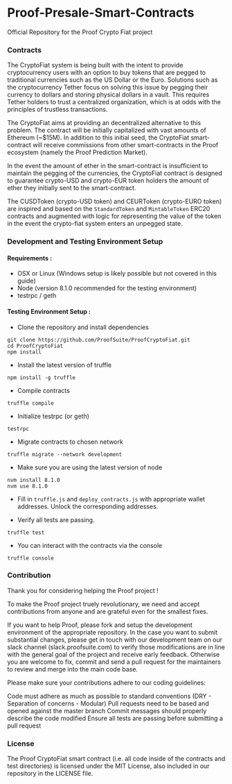 # Proof-Presale-Smart-Contracts
Official Repository for the Proof Crypto Fiat project



### Contracts

The CryptoFiat system is being built with the intent to provide cryptocurrency users with an option to buy tokens that are pegged to traditional currencies such as the US Dollar or the Euro. Solutions such as the cryptocurrency Tether focus on solving this issue by pegging their currency to dollars and storing physical dollars in a vault. This requires Tether holders to trust a centralized organization, which is at odds with the principles of trustless transactions.

The CryptoFiat aims at providing an decentralized alternative to this problem. The contract will be initially capitalized with vast amounts of Ethereum (~$15M). In addition to this initial seed, the CryptoFiat smart-contract will receive commissions from other smart-contracts in the Proof ecosystem (namely the Proof Prediction Market).

In the event the amount of ether in the smart-contract is insufficient to maintain the pegging of the currencies, the CryptoFiat contract is designed to guarantee crypto-USD and crypto-EUR token holders the amount of ether they initially sent to the smart-contract.

The CUSDToken (crypto-USD token) and CEURToken (crypto-EURO token) are inspired and based on the `StandardToken` and `MintableToken` ERC20 contracts
and augmented with logic for representing the value of the token in the event the crypto-fiat system enters an unpegged state.



### Development and Testing Environment Setup

#### Requirements :
- OSX or Linux (Windows setup is likely possible but not covered in this guide)
- Node (version 8.1.0 recommended for the testing environment)
- testrpc / geth 


#### Testing Environment Setup : 

- Clone the repository and install dependencies

``` 
git clone https://github.com/ProofSuite/ProofCryptoFiat.git
cd ProofCryptoFiat
npm install
```

- Install the latest version of truffle

```
npm install -g truffle
```

- Compile contracts
```
truffle compile
```

- Initialize testrpc (or geth)

```
testrpc
```

- Migrate contracts to chosen network

```
truffle migrate --network development
```

- Make sure you are using the latest version of node

``` 
nvm install 8.1.0
nvm use 8.1.0
```


- Fill in `truffle.js` and `deploy_contracts.js` with appropriate wallet addresses. Unlock the corresponding addresses.

- Verify all tests are passing.

```
truffle test
```

- You can interact with the contracts via the console 

```
truffle console
```

### Contribution

Thank you for considering helping the Proof project ! 

To make the Proof project truely revolutionary, we need and accept contributions from anyone and are grateful even for the smallest fixes.

If you want to help Proof, please fork and setup the development environment of the appropriate repository. 
In the case you want to submit substantial changes, please get in touch with our development team on our slack channel (slack.proofsuite.com) to 
verify those modifications are in line with the general goal of the project and receive early feedback. Otherwise you are welcome to fix, commit and 
send a pull request for the maintainers to review and merge into the main code base.

Please make sure your contributions adhere to our coding guidelines: 

Code must adhere as much as possible to standard conventions (DRY - Separation of concerns - Modular)
Pull requests need to be based and opened against the master branch
Commit messages should properly describe the code modified
Ensure all tests are passing before submitting a pull request

### License

The Proof CryptoFiat smart contract (i.e. all code inside of the contracts and test directories) is licensed under the MIT License, also included in our repository in the
LICENSE file.